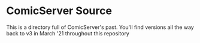 # ComicServer Source

This is a directory full of ComicServer's past. You'll find versions all the way back to v3 in March '21 throughout this repository
